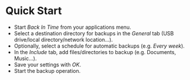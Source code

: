 # Quick Start
<!--
SPDX-FileCopyrightText: © 2016 Germar Reitze

SPDX-License-Identifier: GPL-2.0-or-later

This file is part of the program "Back In Time" which is released under GNU
General Public License v2 (GPLv2). See LICENSES directory or go to
<https://spdx.org/licenses/GPL-2.0-or-later.html>
-->
- Start *Back In Time* from your applications menu.
- Select a destination directory for backups in the *General* tab (USB
  drive/local directory/network location…).
- Optionally, select a schedule for automatic backups (e.g. *Every week*).
- In the *Include* tab, add files/directories to backup (e.g. Documents,
  Music…).
- Save your settings with *OK*.
- Start the backup operation.

